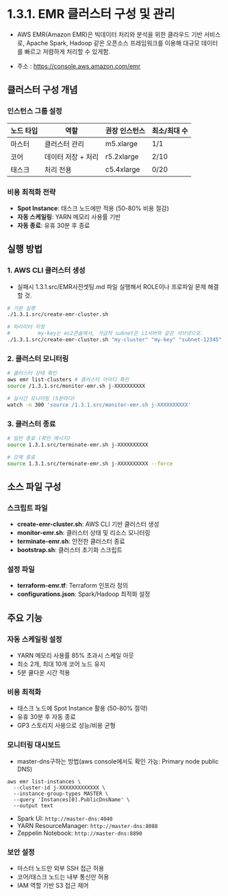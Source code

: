# 1.3.1. EMR 클러스터 구성 및 관리
* AWS EMR(Amazon EMR)은 빅데이터 처리와 분석을 위한 클라우드 기반 서비스로, Apache Spark, Hadoop 같은 오픈소스 프레임워크를 이용해 대규모 데이터를 빠르고 저렴하게 처리할 수 있게함.

* 주소 : https://console.aws.amazon.com/emr


## 클러스터 구성 개념

### 인스턴스 그룹 설정
| 노드 타입 | 역할               | 권장 인스턴스 | 최소/최대 수 |
| --------- | ------------------ | ------------- | ------------ |
| 마스터    | 클러스터 관리      | m5.xlarge     | 1/1          |
| 코어      | 데이터 저장 + 처리 | r5.2xlarge    | 2/10         |
| 태스크    | 처리 전용          | c5.4xlarge    | 0/20         |

### 비용 최적화 전략
* **Spot Instance**: 태스크 노드에만 적용 (50-80% 비용 절감)
* **자동 스케일링**: YARN 메모리 사용률 기반
* **자동 종료**: 유휴 30분 후 종료

## 실행 방법

### 1. AWS CLI 클러스터 생성
* 실패시 1.3.1.src/EMR사전셋팅.md 파일 실행해서 ROLE이나 프로파일 문제 해결할 것.
```bash
# 기본 실행
./1.3.1.src/create-emr-cluster.sh

# 파라미터 지정
#         my-key는 ec2콘솔에서, 가급적 subnet은 i1서버와 같은 서브넷으로.
./1.3.1.src/create-emr-cluster.sh "my-cluster" "my-key" "subnet-12345" "$(cat ~/BUCKET_NAME)"
```

### 2. 클러스터 모니터링
```bash
# 클러스터 상태 확인
aws emr list-clusters # 클러스터 아이디 확인
source /1.3.1.src/monitor-emr.sh j-XXXXXXXXXX

# 실시간 모니터링 (5분마다)
watch -n 300 'source /1.3.1.src/monitor-emr.sh j-XXXXXXXXXX'
```

### 3. 클러스터 종료
```bash
# 일반 종료 (확인 메시지)
source 1.3.1.src/terminate-emr.sh j-XXXXXXXXXX

# 강제 종료
source 1.3.1.src/terminate-emr.sh j-XXXXXXXXXX --force
```

## 소스 파일 구성

### 스크립트 파일
* **create-emr-cluster.sh**: AWS CLI 기반 클러스터 생성
* **monitor-emr.sh**: 클러스터 상태 및 리소스 모니터링 
* **terminate-emr.sh**: 안전한 클러스터 종료
* **bootstrap.sh**: 클러스터 초기화 스크립트

### 설정 파일
* **terraform-emr.tf**: Terraform 인프라 정의
* **configurations.json**: Spark/Hadoop 최적화 설정


## 주요 기능

### 자동 스케일링 설정
* YARN 메모리 사용률 85% 초과시 스케일 아웃
* 최소 2개, 최대 10개 코어 노드 유지
* 5분 쿨다운 시간 적용

### 비용 최적화
* 태스크 노드에 Spot Instance 활용 (50-80% 절약)
* 유휴 30분 후 자동 종료
* GP3 스토리지 사용으로 성능/비용 균형

### 모니터링 대시보드
* master-dns구하는 방법(aws console에서도 확인 가능: Primary node public DNS)
```
aws emr list-instances \
  --cluster-id j-XXXXXXXXXXXXX \
  --instance-group-types MASTER \
  --query 'Instances[0].PublicDnsName' \
  --output text
```
* Spark UI: `http://master-dns:4040`
* YARN ResourceManager: `http://master-dns:8088`
* Zeppelin Notebook: `http://master-dns:8890`

### 보안 설정
* 마스터 노드만 외부 SSH 접근 허용
* 코어/태스크 노드는 내부 통신만 허용
* IAM 역할 기반 S3 접근 제어
